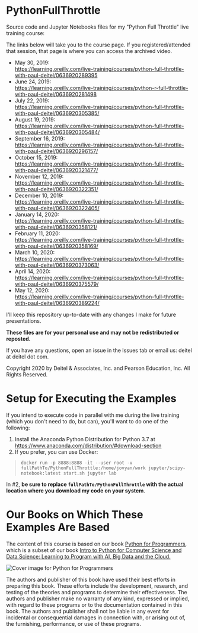 # PythonFullThrottle
Source code and Jupyter Notebooks files for my "Python Full Throttle" live training course:

The links below will take you to the course page. If you registered/attended that session, that page is where you can access the archived video.
* May 30, 2019:  
https://learning.oreilly.com/live-training/courses/python-full-throttle-with-paul-deitel/0636920289395
* June 24, 2019:  
https://learning.oreilly.com/live-training/courses/python-r-full-throttle-with-paul-deitel/0636920281498
* July 22, 2019:  
https://learning.oreilly.com/live-training/courses/python-full-throttle-with-paul-deitel/0636920305385/
* August 19, 2019:  
https://learning.oreilly.com/live-training/courses/python-full-throttle-with-paul-deitel/0636920305484/
* September 16, 2019:  
https://learning.oreilly.com/live-training/courses/python-full-throttle-with-paul-deitel/0636920296157/
* October 15, 2019:  
https://learning.oreilly.com/live-training/courses/python-full-throttle-with-paul-deitel/0636920321477/
* November 12, 2019:  
https://learning.oreilly.com/live-training/courses/python-full-throttle-with-paul-deitel/0636920322351/
* December 10, 2019:  
https://learning.oreilly.com/live-training/courses/python-full-throttle-with-paul-deitel/0636920322405/
* January 14, 2020:  
https://learning.oreilly.com/live-training/courses/python-full-throttle-with-paul-deitel/0636920358121/
* February 11, 2020:  
https://learning.oreilly.com/live-training/courses/python-full-throttle-with-paul-deitel/0636920358169/
* March 10, 2020:  
https://learning.oreilly.com/live-training/courses/python-full-throttle-with-paul-deitel/0636920373063/
* April 14, 2020:  
https://learning.oreilly.com/live-training/courses/python-full-throttle-with-paul-deitel/0636920375579/
* May 12, 2020:  
https://learning.oreilly.com/live-training/courses/python-full-throttle-with-paul-deitel/0636920389224/

I'll keep this repository up-to-date with any changes I make for future presentations. 

**These files are for your personal use and may not be redistributed or reposted.**

If you have any questions, open an issue in the Issues tab or email us: deitel at deitel dot com.

Copyright 2020 by Deitel & Associates, Inc. and Pearson Education, Inc. All Rights Reserved. 

# Setup for Executing the Examples
If you intend to execute code in parallel with me during the live training (which you don't need to do, but can), you'll want to do one of the following:

1. Install the Anaconda Python Distribution for Python 3.7 at https://www.anaconda.com/distribution/#download-section
2. If you prefer, you can use Docker:
> `docker run -p 8888:8888 -it --user root -v fullPathTo/PythonFullThrottle:/home/jovyan/work jupyter/scipy-notebook:latest start.sh jupyter lab`

In #2, **be sure to replace `fullPathTo/PythonFullThrottle` with the actual location where you download my code on your system**.

# Our Books on Which These Examples Are Based
The content of this course is based on our book <a href=https://amzn.to/2Kd8dQk target="_blank">Python for Programmers</a>, which is a subset of our book <a href=https://amzn.to/2KfCptN target="_blank">Intro to Python for Computer Science and Data Science: Learning to Program with AI, Big Data and the Cloud.</a>
    
![Cover image for Python for Programmers](http://deitel.com/bookresources/PythonFP/PythonForProgrammersCover.png)

The authors and publisher of this book have used their best efforts in preparing this book. These efforts include the development, research, and testing of the theories and programs to determine their effectiveness. The authors and publisher make no warranty of any kind, expressed or implied, with regard to these programs or to the documentation contained in this book. The authors and publisher shall not be liable in any event for incidental or consequential damages in connection with, or arising out of, the furnishing, performance, or use of these programs.

